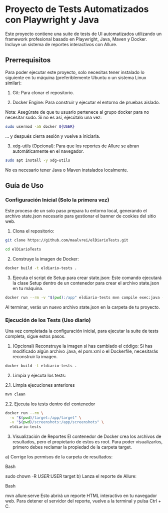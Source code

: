 # Proyecto de Tests Automatizados con Playwright y Java
Este proyecto contiene una suite de tests de UI automatizados utilizando un framework profesional basado en Playwright, Java, Maven y Docker. Incluye un sistema de reportes interactivos con Allure.

## Prerrequisitos
Para poder ejecutar este proyecto, solo necesitas tener instalado lo siguiente en tu máquina (preferiblemente Ubuntu o un sistema Linux similar):

1. Git: Para clonar el repositorio.

2. Docker Engine: Para construir y ejecutar el entorno de pruebas aislado.

Nota: Asegúrate de que tu usuario pertenece al grupo docker para no necesitar sudo. Si no es así, ejecútalo una vez:

```bash
sudo usermod -aG docker ${USER}
```

... y después cierra sesión y vuelve a iniciarla.

3. xdg-utils (Opcional): Para que los reportes de Allure se abran automáticamente en el navegador.

```bash
sudo apt install -y xdg-utils
```
No es necesario tener Java o Maven instalados localmente.

## Guía de Uso
### Configuración Inicial (Solo la primera vez)
Este proceso de un solo paso prepara tu entorno local, generando el archivo state.json necesario para gestionar el banner de cookies del sitio web.

1. Clona el repositorio:

```bash
git clone https://github.com/maalvrei/elDiarioTests.git
```
```bash
cd elDiarioTests
```
2. Construye la imagen de Docker:

```bash
docker build -t eldiario-tests .
```
3. Ejecuta el script de Setup para crear state.json:
Este comando ejecutará la clase Setup dentro de un contenedor para crear el archivo state.json en tu máquina.

```bash
docker run --rm -v "$(pwd):/app" eldiario-tests mvn compile exec:java -Dexec.mainClass="com.elDiarioTest.setup.Setup"
```
Al terminar, verás un nuevo archivo state.json en la carpeta de tu proyecto.

### Ejecución de los Tests (Uso diario)
Una vez completada la configuración inicial, para ejecutar la suite de tests completa, sigue estos pasos.

1. (Opcional) Reconstruye la imagen si has cambiado el código:
Si has modificado algún archivo .java, el pom.xml o el Dockerfile, necesitarás reconstruir la imagen.

```bash
docker build -t eldiario-tests .
```
2. Limpia y ejecuta los tests:

2.1. Limpia ejecuciones anteriores
```bash
mvn clean
```

2.2. Ejecuta los tests dentro del contenedor
```bash
docker run --rm \
  -v "$(pwd)/target:/app/target" \
  -v "$(pwd)/screenshots:/app/screenshots" \
  eldiario-tests
```
3. Visualización de Reportes
El contenedor de Docker crea los archivos de resultados, pero el propietario de estos es root. Para poder visualizarlos, primero debes reclamar la propiedad de la carpeta target.

a) Corrige los permisos de la carpeta de resultados:

Bash

sudo chown -R $USER:$USER target
b) Lanza el reporte de Allure:

Bash

mvn allure:serve
Esto abrirá un reporte HTML interactivo en tu navegador web. Para detener el servidor del reporte, vuelve a la terminal y pulsa Ctrl + C.








